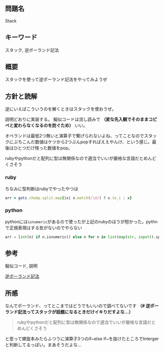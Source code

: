 ## 問題名
Stack
## キーワード
スタック, 逆ポーランド記法

## 概要
スタックを使って逆ポーランド記法をやってみようぜ

## 方針と読解
逆にいえばこういうのを解くときはスタックを使おうぜ。

説明どおりに実装する。 擬似コードは流し読みで **（変な先入観でそのままコピペと変わらなくなるのを防ぐため）** いい。

オペランドは最低2つ無いと演算子で繋げられないよね、ってことなのでスタックにぶちこんだ数値はケツから2つぶんpopすればええやんけ、という感じ。最後はひとつだけ残った数値をpop。

rubyやpythonだと配列に型は無関係なので適当でいいが厳格な言語だとめんどくさそう

### ruby
ちなみに型判断はrubyでやったやつは
```ruby
arr = gets.chomp.split.map{|x| x.match(/\d/) ? x.to_i : x}
```
### python
pythonには`isnumeric`があるので使ったが上記のrubyのほうが短かった。pythnで正規表現はする気がないのでやらない
```python
arr = [int(n) if n.isnumeric() else n for n in list(map(str, input().split()))]
```
## 参考
擬似コード, 説明

[逆ポーランド記法](https://ja.wikipedia.org/wiki/%E9%80%86%E3%83%9D%E3%83%BC%E3%83%A9%E3%83%B3%E3%83%89%E8%A8%98%E6%B3%95)

## 所感
なんでポーランド、ってとこまではどうでもいいので調べてないです **（# 逆ポーランド記法ってスタックが話題になるときだけイキりだすよな...）**

> rubyやpythonだと配列に型は無関係なので適当でいいが厳格な言語だとめんどくさそう

と思って螺旋本みたらふつうに演算子3つのif~else if~を抜けたところでIntergerと判断してるっぽい。まあそうだよな...